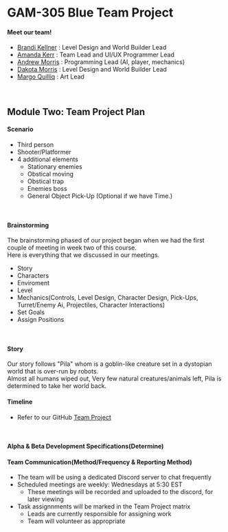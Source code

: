 # GAM-305 Blue Team Project

#### Meet our team!
* [Brandi Kellner](https://github.com/BrandiKellner) : Level Design and World Builder Lead
* [Amanda Kerr](https://github.com/amarkerr) : Team Lead and UI/UX Programmer Lead
* [Andrew Morris](https://github.com/AndrewMorris22) : Programming Lead (AI, player, mechanics)
* [Dakota Morris](https://github.com/DakotaM26) : Level Design and World Builder Lead
* [Margo Quilliq](https://github.com/NerdsyPotato) : Art Lead
<br/>

## Module Two: Team Project Plan
#### Scenario
* Third person
* Shooter/Platformer
* 4 additional elements
   * Stationary enemies
   * Obstical moving
   * Obstical trap
   * Enemies boss
   * General Object Pick-Up (Optional if we have Time.)

<br/>

#### Brainstorming
  The brainstorming phased of our project began when we had the first couple of meeting in week two of this course.<br/>
  Here is everything that we discussed in our meetings.<br/>
  * Story 
  * Characters 
  * Enviroment
  * Level
  * Mechanics(Controls, Level Design, Character Design, Pick-Ups, Turret/Enemy Ai, Projectiles, Character Interactions)
  * Set Goals
  * Assign Positions

<br/>

#### Story
  Our story follows "Pila" whom is a goblin-like creature set in a dystopian world that is over-run by robots.<br/> 
  Almost all humans wiped out, Very few natural creatures/animals left, Pila is determined to take her world back.
<br/>

#### Timeline
* Refer to our GitHub [Team Project](https://github.com/users/amarkerr/projects/2)

<br/>

#### Alpha & Beta Development Specifications(Determine)

#### Team Communication(Method/Frequency & Reporting Method)
* The team will be using a dedicated Discord server to chat frequently
* Scheduled meetings are weekly: Wednesdays at 5:30 EST
  * These meetings will be recorded and uploaded to the discord, for later viewing
* Task assignnments will be marked in the Team Project matrix
  * Leads are currently responsible for assigning work
  * Team will volunteer as appropriate
  
